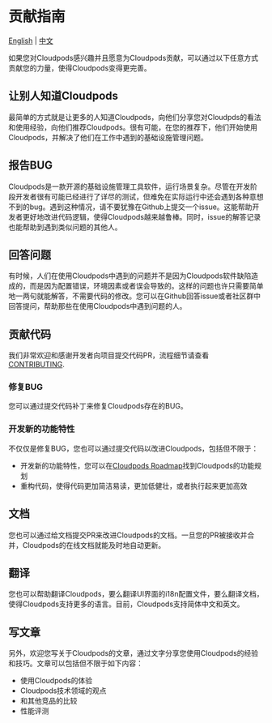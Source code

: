 # 贡献指南

[English](CONTRIBUTING.md) | [中文](CONTRIBUTING_zh.md)

如果您对Cloudpods感兴趣并且愿意为Cloudpods贡献，可以通过以下任意方式贡献您的力量，使得Cloudpods变得更完善。

## 让别人知道Cloudpods

最简单的方式就是让更多的人知道Cloudpods，向他们分享您对Cloudpds的看法和使用经验，向他们推荐Cloudpods。很有可能，在您的推荐下，他们开始使用Cloudpods，并解决了他们在工作中遇到的基础设施管理问题。

## 报告BUG

Cloudpods是一款开源的基础设施管理工具软件，运行场景复杂。尽管在开发阶段开发者很有可能已经进行了详尽的测试，但难免在实际运行中还会遇到各种意想不到的bug。遇到这种情况，请不要犹豫在Github上提交一个issue。这能帮助开发者更好地改进代码逻辑，使得Cloudpods越来越鲁棒。同时，issue的解答记录也能帮助到遇到类似问题的其他人。

## 回答问题

有时候，人们在使用Cloudpods中遇到的问题并不是因为Cloudpods软件缺陷造成的，而是因为配置错误，环境因素或者误会导致的。这样的问题也许只需要简单地一两句就能解答，不需要代码的修改。您可以在Github回答issue或者社区群中回答提问，帮助那些在使用Cloudpods中遇到问题的人。

## 贡献代码

我们非常欢迎和感谢开发者向项目提交代码PR，流程细节请查看 [CONTRIBUTING](https://docs.yunion.io/zh/docs/contribute/contrib/).

### 修复BUG

您可以通过提交代码补丁来修复Cloudpods存在的BUG。

### 开发新的功能特性

不仅仅是修复BUG，您也可以通过提交代码以改进Cloudpods，包括但不限于：
* 开发新的功能特性，您可以在[Cloudpods Roadmap](https://docs.yunion.io/zh/docs/roadmap/)找到Cloudpods的功能规划
* 重构代码，使得代码更加简洁易读，更加低健壮，或者执行起来更加高效

## 文档

您也可以通过给文档提交PR来改进Cloudpods的文档。一旦您的PR被接收并合并，Cloudpods的在线文档就能及时地自动更新。

## 翻译

您也可以帮助翻译Cloudpods，要么翻译UI界面的i18n配置文件，要么翻译文档，使得Cloudpods支持更多的语言。目前，Cloudpods支持简体中文和英文。

## 写文章

另外，欢迎您写关于Cloudpods的文章，通过文字分享您使用Cloudpods的经验和技巧。文章可以包括但不限于如下内容：
* 使用Cloudpods的体验
* Cloudpods技术领域的观点
* 和其他竞品的比较
* 性能评测

